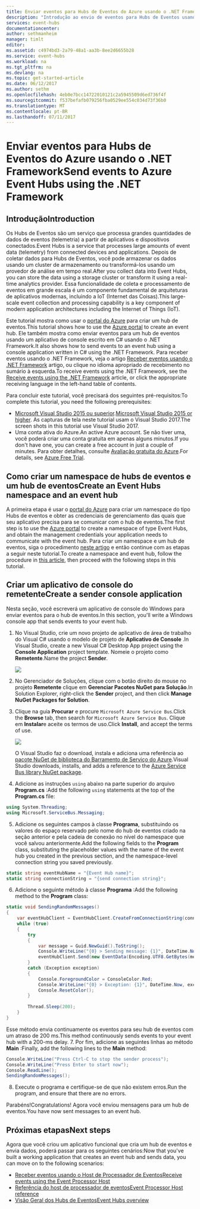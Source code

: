 ```yaml
---
title: Enviar eventos para Hubs de Eventos do Azure usando o .NET Framework | Microsoft Docs
description: "Introdução ao envio de eventos para Hubs de Eventos usando o .NET Framework"
services: event-hubs
documentationcenter: 
author: sethmanheim
manager: timlt
editor: 
ms.assetid: c4974bd3-2a79-48a1-aa3b-8ee2d6655b28
ms.service: event-hubs
ms.workload: na
ms.tgt_pltfrm: na
ms.devlang: na
ms.topic: get-started-article
ms.date: 06/12/2017
ms.author: sethm
ms.openlocfilehash: 4eb0e7bcc14722010121c2a5945509d6ed736f4f
ms.sourcegitcommit: f537befafb079256fba0529ee554c034d73f36b0
ms.translationtype: MT
ms.contentlocale: pt-BR
ms.lasthandoff: 07/11/2017
---
```

# <a name="send-events-to-azure-event-hubs-using-the-net-framework"></a><span data-ttu-id="5532d-103">Enviar eventos para Hubs de Eventos do Azure usando o .NET Framework</span><span class="sxs-lookup"><span data-stu-id="5532d-103">Send events to Azure Event Hubs using the .NET Framework</span></span>

## <a name="introduction"></a><span data-ttu-id="5532d-104">Introdução</span><span class="sxs-lookup"><span data-stu-id="5532d-104">Introduction</span></span>

<span data-ttu-id="5532d-105">Os Hubs de Eventos são um serviço que processa grandes quantidades de dados de eventos (telemetria) a partir de aplicativos e dispositivos conectados.</span><span class="sxs-lookup"><span data-stu-id="5532d-105">Event Hubs is a service that processes large amounts of event data (telemetry) from connected devices and applications.</span></span> <span data-ttu-id="5532d-106">Depois de coletar dados para Hubs de Eventos, você pode armazenar os dados usando um cluster de armazenamento ou transformá-los usando um provedor de análise em tempo real.</span><span class="sxs-lookup"><span data-stu-id="5532d-106">After you collect data into Event Hubs, you can store the data using a storage cluster or transform it using a real-time analytics provider.</span></span> <span data-ttu-id="5532d-107">Essa funcionalidade de coleta e processamento de eventos em grande escala é um componente fundamental de arquiteturas de aplicativos modernas, incluindo a IoT (Internet das Coisas).</span><span class="sxs-lookup"><span data-stu-id="5532d-107">This large-scale event collection and processing capability is a key component of modern application architectures including the Internet of Things (IoT).</span></span>

<span data-ttu-id="5532d-108">Este tutorial mostra como usar o [portal do Azure](https://portal.azure.com) para criar um hub de eventos.</span><span class="sxs-lookup"><span data-stu-id="5532d-108">This tutorial shows how to use the [Azure portal](https://portal.azure.com) to create an event hub.</span></span> <span data-ttu-id="5532d-109">Ele também mostra como enviar eventos para um hub de eventos usando um aplicativo de console escrito em C# usando o .NET Framework.</span><span class="sxs-lookup"><span data-stu-id="5532d-109">It also shows how to send events to an event hub using a console application written in C# using the .NET Framework.</span></span> <span data-ttu-id="5532d-110">Para receber eventos usando o .NET Framework, veja o artigo [Receber eventos usando o .NET Framework](event-hubs-dotnet-framework-getstarted-receive-eph.md) artigo, ou clique no idioma apropriado de recebimento no sumário à esquerda.</span><span class="sxs-lookup"><span data-stu-id="5532d-110">To receive events using the .NET Framework, see the [Receive events using the .NET Framework](event-hubs-dotnet-framework-getstarted-receive-eph.md) article, or click the appropriate receiving language in the left-hand table of contents.</span></span>

<span data-ttu-id="5532d-111">Para concluir este tutorial, você precisará dos seguintes pré-requisitos:</span><span class="sxs-lookup"><span data-stu-id="5532d-111">To complete this tutorial, you need the following prerequisites:</span></span>

* <span data-ttu-id="5532d-112">[Microsoft Visual Studio 2015 ou superior](http://visualstudio.com).</span><span class="sxs-lookup"><span data-stu-id="5532d-112">[Microsoft Visual Studio 2015 or higher](http://visualstudio.com).</span></span> <span data-ttu-id="5532d-113">As capturas de tela neste tutorial usam o Visual Studio 2017.</span><span class="sxs-lookup"><span data-stu-id="5532d-113">The screen shots in this tutorial use Visual Studio 2017.</span></span>
* <span data-ttu-id="5532d-114">Uma conta ativa do Azure.</span><span class="sxs-lookup"><span data-stu-id="5532d-114">An active Azure account.</span></span> <span data-ttu-id="5532d-115">Se não tiver uma, você poderá criar uma conta gratuita em apenas alguns minutos.</span><span class="sxs-lookup"><span data-stu-id="5532d-115">If you don't have one, you can create a free account in just a couple of minutes.</span></span> <span data-ttu-id="5532d-116">Para obter detalhes, consulte [Avaliação gratuita do Azure](https://azure.microsoft.com/free/).</span><span class="sxs-lookup"><span data-stu-id="5532d-116">For details, see [Azure Free Trial](https://azure.microsoft.com/free/).</span></span>

## <a name="create-an-event-hubs-namespace-and-an-event-hub"></a><span data-ttu-id="5532d-117">Como criar um namespace de hubs de eventos e um hub de eventos</span><span class="sxs-lookup"><span data-stu-id="5532d-117">Create an Event Hubs namespace and an event hub</span></span>

<span data-ttu-id="5532d-118">A primeira etapa é usar o [portal do Azure](https://portal.azure.com) para criar um namespace do tipo Hubs de eventos e obter as credenciais de gerenciamento das quais que seu aplicativo precisa para se comunicar com o hub de eventos.</span><span class="sxs-lookup"><span data-stu-id="5532d-118">The first step is to use the [Azure portal](https://portal.azure.com) to create a namespace of type Event Hubs, and obtain the management credentials your application needs to communicate with the event hub.</span></span> <span data-ttu-id="5532d-119">Para criar um namespace e um hub de eventos, siga o procedimento [neste artigo](event-hubs-create.md) e então continue com as etapas a seguir neste tutorial.</span><span class="sxs-lookup"><span data-stu-id="5532d-119">To create a namespace and event hub, follow the procedure in [this article](event-hubs-create.md), then proceed with the following steps in this tutorial.</span></span>

## <a name="create-a-sender-console-application"></a><span data-ttu-id="5532d-120">Criar um aplicativo de console do remetente</span><span class="sxs-lookup"><span data-stu-id="5532d-120">Create a sender console application</span></span>

<span data-ttu-id="5532d-121">Nesta seção, você escreverá um aplicativo de console do Windows para enviar eventos para o hub de eventos.</span><span class="sxs-lookup"><span data-stu-id="5532d-121">In this section, you'll write a Windows console app that sends events to your event hub.</span></span>

1. <span data-ttu-id="5532d-122">No Visual Studio, crie um novo projeto de aplicativo de área de trabalho do Visual C# usando o modelo de projeto de **Aplicativo de Console** .</span><span class="sxs-lookup"><span data-stu-id="5532d-122">In Visual Studio, create a new Visual C# Desktop App project using the **Console Application** project template.</span></span> <span data-ttu-id="5532d-123">Nomeie o projeto como **Remetente**.</span><span class="sxs-lookup"><span data-stu-id="5532d-123">Name the project **Sender**.</span></span>
   
    ![](./media/event-hubs-dotnet-framework-getstarted-send/create-sender-csharp1.png)
2. <span data-ttu-id="5532d-124">No Gerenciador de Soluções, clique com o botão direito do mouse no projeto **Remetente** clique em **Gerenciar Pacotes NuGet para Solução**.</span><span class="sxs-lookup"><span data-stu-id="5532d-124">In Solution Explorer, right-click the **Sender** project, and then click **Manage NuGet Packages for Solution**.</span></span> 
3. <span data-ttu-id="5532d-125">Clique na guia **Procurar** e procure `Microsoft Azure Service Bus`.</span><span class="sxs-lookup"><span data-stu-id="5532d-125">Click the **Browse** tab, then search for `Microsoft Azure Service Bus`.</span></span> <span data-ttu-id="5532d-126">Clique em **Instalar**e aceite os termos de uso.</span><span class="sxs-lookup"><span data-stu-id="5532d-126">Click **Install**, and accept the terms of use.</span></span> 
   
    ![](./media/event-hubs-dotnet-framework-getstarted-send/create-sender-csharp2.png)
   
    <span data-ttu-id="5532d-127">O Visual Studio faz o download, instala e adiciona uma referência ao [pacote NuGet de biblioteca do Barramento de Serviço do Azure](https://www.nuget.org/packages/WindowsAzure.ServiceBus).</span><span class="sxs-lookup"><span data-stu-id="5532d-127">Visual Studio downloads, installs, and adds a reference to the [Azure Service Bus library NuGet package](https://www.nuget.org/packages/WindowsAzure.ServiceBus).</span></span>
4. <span data-ttu-id="5532d-128">Adicione as instruções `using` abaixo na parte superior do arquivo **Program.cs** :</span><span class="sxs-lookup"><span data-stu-id="5532d-128">Add the following `using` statements at the top of the **Program.cs** file:</span></span>
   
  ```csharp
  using System.Threading;
  using Microsoft.ServiceBus.Messaging;
  ```
5. <span data-ttu-id="5532d-129">Adicione os seguintes campos à classe **Programa**, substituindo os valores do espaço reservado pelo nome do hub de eventos criado na seção anterior e pela cadeia de conexão no nível do namespace que você salvou anteriormente.</span><span class="sxs-lookup"><span data-stu-id="5532d-129">Add the following fields to the **Program** class, substituting the placeholder values with the name of the event hub you created in the previous section, and the namespace-level connection string you saved previously.</span></span>
   
  ```csharp
  static string eventHubName = "{Event Hub name}";
  static string connectionString = "{send connection string}";
  ```
6. <span data-ttu-id="5532d-130">Adicione o seguinte método à classe **Programa** :</span><span class="sxs-lookup"><span data-stu-id="5532d-130">Add the following method to the **Program** class:</span></span>
   
  ```csharp
  static void SendingRandomMessages()
  {
      var eventHubClient = EventHubClient.CreateFromConnectionString(connectionString, eventHubName);
      while (true)
      {
          try
          {
              var message = Guid.NewGuid().ToString();
              Console.WriteLine("{0} > Sending message: {1}", DateTime.Now, message);
              eventHubClient.Send(new EventData(Encoding.UTF8.GetBytes(message)));
          }
          catch (Exception exception)
          {
              Console.ForegroundColor = ConsoleColor.Red;
              Console.WriteLine("{0} > Exception: {1}", DateTime.Now, exception.Message);
              Console.ResetColor();
          }
   
          Thread.Sleep(200);
      }
  }
  ```
   
  <span data-ttu-id="5532d-131">Esse método envia continuamente os eventos para seu hub de eventos com um atraso de 200 ms.</span><span class="sxs-lookup"><span data-stu-id="5532d-131">This method continuously sends events to your event hub with a 200-ms delay.</span></span>
7. <span data-ttu-id="5532d-132">Por fim, adicione as seguintes linhas ao método **Main** :</span><span class="sxs-lookup"><span data-stu-id="5532d-132">Finally, add the following lines to the **Main** method:</span></span>
   
  ```csharp
  Console.WriteLine("Press Ctrl-C to stop the sender process");
  Console.WriteLine("Press Enter to start now");
  Console.ReadLine();
  SendingRandomMessages();
  ```
8. <span data-ttu-id="5532d-133">Execute o programa e certifique-se de que não existem erros.</span><span class="sxs-lookup"><span data-stu-id="5532d-133">Run the program, and ensure that there are no errors.</span></span>
  
<span data-ttu-id="5532d-134">Parabéns!</span><span class="sxs-lookup"><span data-stu-id="5532d-134">Congratulations!</span></span> <span data-ttu-id="5532d-135">Agora você enviou mensagens para um hub de eventos.</span><span class="sxs-lookup"><span data-stu-id="5532d-135">You have now sent messages to an event hub.</span></span>

## <a name="next-steps"></a><span data-ttu-id="5532d-136">Próximas etapas</span><span class="sxs-lookup"><span data-stu-id="5532d-136">Next steps</span></span>
<span data-ttu-id="5532d-137">Agora que você criou um aplicativo funcional que cria um hub de eventos e envia dados, poderá passar para os seguintes cenários:</span><span class="sxs-lookup"><span data-stu-id="5532d-137">Now that you've built a working application that creates an event hub and sends data, you can move on to the following scenarios:</span></span>

* [<span data-ttu-id="5532d-138">Receber eventos usando o Host de Processador de Eventos</span><span class="sxs-lookup"><span data-stu-id="5532d-138">Receive events using the Event Processor Host</span></span>](event-hubs-dotnet-framework-getstarted-receive-eph.md)
* [<span data-ttu-id="5532d-139">Referência do host de processador de eventos</span><span class="sxs-lookup"><span data-stu-id="5532d-139">Event Processor Host reference</span></span>](/dotnet/api/microsoft.servicebus.messaging.eventprocessorhost)
* [<span data-ttu-id="5532d-140">Visão Geral dos Hubs de Eventos</span><span class="sxs-lookup"><span data-stu-id="5532d-140">Event Hubs overview</span></span>](event-hubs-what-is-event-hubs.md)

<!-- Images. -->
[19]: ./media/event-hubs-csharp-ephcs-getstarted/create-eh-proj1.png
[20]: ./media/event-hubs-csharp-ephcs-getstarted/create-eh-proj2.png
[21]: ./media/event-hubs-csharp-ephcs-getstarted/run-csharp-ephcs1.png
[22]: ./media/event-hubs-csharp-ephcs-getstarted/run-csharp-ephcs2.png

